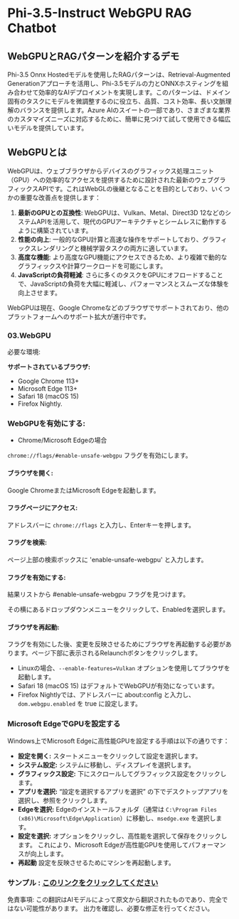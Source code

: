 # Phi-3.5-Instruct WebGPU RAG Chatbot

## WebGPUとRAGパターンを紹介するデモ

Phi-3.5 Onnx Hostedモデルを使用したRAGパターンは、Retrieval-Augmented Generationアプローチを活用し、Phi-3.5モデルの力とONNXホスティングを組み合わせて効率的なAIデプロイメントを実現します。このパターンは、ドメイン固有のタスクにモデルを微調整するのに役立ち、品質、コスト効率、長い文脈理解のバランスを提供します。Azure AIのスイートの一部であり、さまざまな業界のカスタマイズニーズに対応するために、簡単に見つけて試して使用できる幅広いモデルを提供しています。

## WebGPUとは
WebGPUは、ウェブブラウザからデバイスのグラフィックス処理ユニット（GPU）への効率的なアクセスを提供するために設計された最新のウェブグラフィックスAPIです。これはWebGLの後継となることを目的としており、いくつかの重要な改善点を提供します：

1. **最新のGPUとの互換性**: WebGPUは、Vulkan、Metal、Direct3D 12などのシステムAPIを活用して、現代のGPUアーキテクチャとシームレスに動作するように構築されています。
2. **性能の向上**: 一般的なGPU計算と高速な操作をサポートしており、グラフィックスレンダリングと機械学習タスクの両方に適しています。
3. **高度な機能**: より高度なGPU機能にアクセスできるため、より複雑で動的なグラフィックスや計算ワークロードを可能にします。
4. **JavaScriptの負荷軽減**: さらに多くのタスクをGPUにオフロードすることで、JavaScriptの負荷を大幅に軽減し、パフォーマンスとスムーズな体験を向上させます。

WebGPUは現在、Google Chromeなどのブラウザでサポートされており、他のプラットフォームへのサポート拡大が進行中です。

### 03.WebGPU
必要な環境:

**サポートされているブラウザ:**
- Google Chrome 113+
- Microsoft Edge 113+
- Safari 18 (macOS 15)
- Firefox Nightly.

### WebGPUを有効にする:

- Chrome/Microsoft Edgeの場合

`chrome://flags/#enable-unsafe-webgpu` フラグを有効にします。

#### ブラウザを開く:
Google ChromeまたはMicrosoft Edgeを起動します。

#### フラグページにアクセス:
アドレスバーに `chrome://flags` と入力し、Enterキーを押します。

#### フラグを検索:
ページ上部の検索ボックスに 'enable-unsafe-webgpu' と入力します。

#### フラグを有効にする:
結果リストから #enable-unsafe-webgpu フラグを見つけます。

その横にあるドロップダウンメニューをクリックして、Enabledを選択します。

#### ブラウザを再起動:
フラグを有効にした後、変更を反映させるためにブラウザを再起動する必要があります。ページ下部に表示されるRelaunchボタンをクリックします。

- Linuxの場合、`--enable-features=Vulkan` オプションを使用してブラウザを起動します。
- Safari 18 (macOS 15) はデフォルトでWebGPUが有効になっています。
- Firefox Nightlyでは、アドレスバーに about:config と入力し、`dom.webgpu.enabled` を true に設定します。

### Microsoft EdgeでGPUを設定する

Windows上でMicrosoft Edgeに高性能GPUを設定する手順は以下の通りです：

- **設定を開く:** スタートメニューをクリックして設定を選択します。
- **システム設定:** システムに移動し、ディスプレイを選択します。
- **グラフィックス設定:** 下にスクロールしてグラフィックス設定をクリックします。
- **アプリを選択:** “設定を選択するアプリを選択” の下でデスクトップアプリを選択し、参照をクリックします。
- **Edgeを選択:** Edgeのインストールフォルダ（通常は `C:\Program Files (x86)\Microsoft\Edge\Application`）に移動し、`msedge.exe` を選択します。
- **設定を選択:** オプションをクリックし、高性能を選択して保存をクリックします。
これにより、Microsoft Edgeが高性能GPUを使用してパフォーマンスが向上します。
- **再起動** 設定を反映させるためにマシンを再起動します。

### サンプル : [このリンクをクリックしてください](https://github.com/microsoft/aitour-exploring-cutting-edge-models/tree/main/src/02.ONNXRuntime/01.WebGPUChatRAG)

免責事項: この翻訳はAIモデルによって原文から翻訳されたものであり、完全ではない可能性があります。
出力を確認し、必要な修正を行ってください。